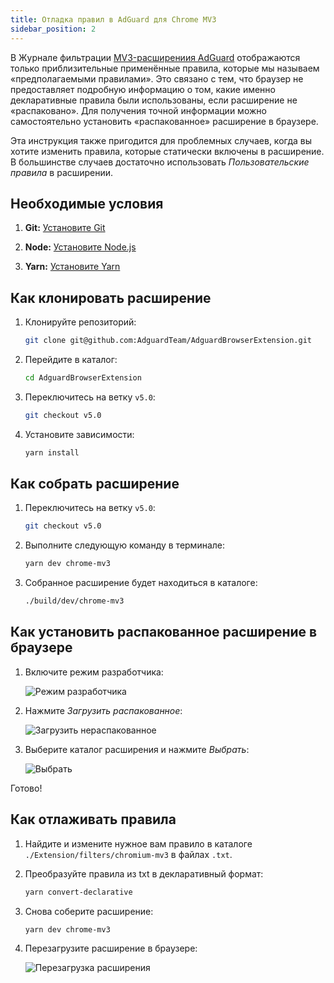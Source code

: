 ```yaml
---
title: Отладка правил в AdGuard для Chrome MV3
sidebar_position: 2
---
```


В Журнале фильтрации [MV3-расширениия AdGuard](/adguard-browser-extension/mv3-version) отображаются только приблизительные применённые правила, которые мы называем «предполагаемыми правилами». Это связано с тем, что браузер не предоставляет подробную информацию о том, какие именно декларативные правила были использованы, если расширение не «распаковано». Для получения точной информации можно самостоятельно установить «распакованное» расширение в браузере.

Эта инструкция также пригодится для проблемных случаев, когда вы хотите изменить правила, которые статически включены в расширение. В большинстве случаев достаточно использовать _Пользовательские правила_ в расширении.

## Необходимые условия

1. **Git:** [Установите Git](https://git-scm.com/book/en/v2/Getting-Started-Installing-Git)

2. **Node:** [Установите Node.js](https://nodejs.org/en/download/package-manager)

3. **Yarn:** [Установите Yarn](https://classic.yarnpkg.com/lang/en/docs/install)

## Как клонировать расширение

1. Клонируйте репозиторий:

   ```bash
   git clone git@github.com:AdguardTeam/AdguardBrowserExtension.git
   ```

2. Перейдите в каталог:

   ```bash
   cd AdguardBrowserExtension
   ```

3. Переключитесь на ветку `v5.0`:

   ```bash
   git checkout v5.0
   ```

4. Установите зависимости:

   ```bash
   yarn install
   ```

## Как собрать расширение

1. Переключитесь на ветку `v5.0`:

   ```bash
   git checkout v5.0
   ```

2. Выполните следующую команду в терминале:

   ```bash
   yarn dev chrome-mv3
   ```

3. Собранное расширение будет находиться в каталоге:

   ```bash
   ./build/dev/chrome-mv3
   ```

## Как установить распакованное расширение в браузере

1. Включите режим разработчика:

   ![Режим разработчика](https://cdn.adtidy.org/content/Kb/ad_blocker/browser_extension/developer_mode.png)

2. Нажмите _Загрузить распакованное_:

   ![Загрузить нераспакованное](https://cdn.adtidy.org/content/Kb/ad_blocker/browser_extension/load_unpacked.png)

3. Выберите каталог расширения и нажмите _Выбрать_:

   ![Выбрать](https://cdn.adtidy.org/content/Kb/ad_blocker/browser_extension/select.png)

Готово!

## Как отлаживать правила

1. Найдите и измените нужное вам правило в каталоге `./Extension/filters/chromium-mv3` в файлах `.txt`.

2. Преобразуйте правила из txt в декларативный формат:

   ```bash
   yarn convert-declarative
   ```

3. Снова соберите расширение:

   ```bash
   yarn dev chrome-mv3
   ```

4. Перезагрузите расширение в браузере:

   ![Перезагрузка расширения](https://cdn.adtidy.org/content/Kb/ad_blocker/browser_extension/reload_extension.png)
